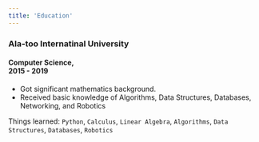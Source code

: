 ```yaml
---
title: 'Education'
---
```

### Ala-too Internatinal University

#### Computer Science,<br/>2015 - 2019

- Got significant mathematics background.
- Received basic knowledge of Algorithms, Data Structures, Databases, Networking, and Robotics


Things learned: `Python`, `Calculus`, `Linear Algebra`, `Algorithms`, `Data Structures`, `Databases`, `Robotics`

